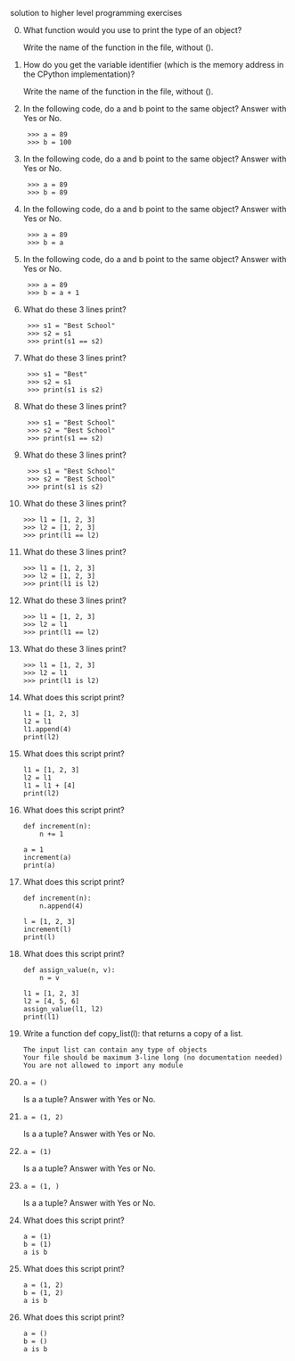 solution to higher level programming exercises

0. What function would you use to print the type of an object?

    Write the name of the function in the file, without ().

1. How do you get the variable identifier (which is the memory address in the CPython implementation)?

    Write the name of the function in the file, without ().

2. In the following code, do a and b point to the same object? Answer with Yes or No.

        >>> a = 89
        >>> b = 100

3. In the following code, do a and b point to the same object? Answer with Yes or No.

        >>> a = 89
        >>> b = 89

4. In the following code, do a and b point to the same object? Answer with Yes or No.

        >>> a = 89
        >>> b = a

5. In the following code, do a and b point to the same object? Answer with Yes or No.

        >>> a = 89
        >>> b = a + 1

6. What do these 3 lines print?

        >>> s1 = "Best School"
        >>> s2 = s1
        >>> print(s1 == s2)

7. What do these 3 lines print?

        >>> s1 = "Best"
        >>> s2 = s1
        >>> print(s1 is s2)

8. What do these 3 lines print?

        >>> s1 = "Best School"
        >>> s2 = "Best School"
        >>> print(s1 == s2)

9. What do these 3 lines print?

        >>> s1 = "Best School"
        >>> s2 = "Best School"
        >>> print(s1 is s2)

10. What do these 3 lines print?

        >>> l1 = [1, 2, 3]
        >>> l2 = [1, 2, 3] 
        >>> print(l1 == l2)

11. What do these 3 lines print?

        >>> l1 = [1, 2, 3]
        >>> l2 = [1, 2, 3] 
        >>> print(l1 is l2)

12. What do these 3 lines print?

        >>> l1 = [1, 2, 3]
        >>> l2 = l1
        >>> print(l1 == l2)

13. What do these 3 lines print?

        >>> l1 = [1, 2, 3]
        >>> l2 = l1
        >>> print(l1 is l2)

14. What does this script print?

        l1 = [1, 2, 3]
        l2 = l1
        l1.append(4)
        print(l2)

15. What does this script print?

        l1 = [1, 2, 3]
        l2 = l1
        l1 = l1 + [4]
        print(l2)

16. What does this script print?

        def increment(n):
            n += 1

        a = 1
        increment(a)
        print(a)

17. What does this script print?

        def increment(n):
            n.append(4)

        l = [1, 2, 3]
        increment(l)
        print(l)

18. What does this script print?

        def assign_value(n, v):
            n = v

        l1 = [1, 2, 3]
        l2 = [4, 5, 6]
        assign_value(l1, l2)
        print(l1)

19. Write a function def copy_list(l): that returns a copy of a list.

        The input list can contain any type of objects
        Your file should be maximum 3-line long (no documentation needed)
        You are not allowed to import any module

20.     a = ()
    Is a a tuple? Answer with Yes or No.

21.     a = (1, 2)
    Is a a tuple? Answer with Yes or No.

22.     a = (1)
    Is a a tuple? Answer with Yes or No. 

23.     a = (1, )
    Is a a tuple? Answer with Yes or No.

24. What does this script print?

        a = (1)
        b = (1)
        a is b

25. What does this script print?

        a = (1, 2)
        b = (1, 2)
        a is b

26. What does this script print?

        a = ()
        b = ()
        a is b

